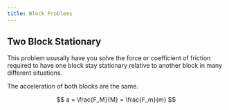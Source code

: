 ```yaml
---
title: Block Problems
---
```


## Two Block Stationary

This problem ususally have you solve the force or coefficient of friction required to have one block stay stationary relative to another block in many different situations.

The acceleration of both blocks are the same.

$$ a = \frac{F_M}{M} = \frac{F_m}{m} $$